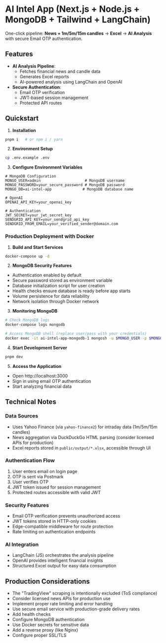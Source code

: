 # AI Intel App (Next.js + Node.js + MongoDB + Tailwind + LangChain)

One-click pipeline: **News + 1m/5m/15m candles** → **Excel** → **AI Analysis** with secure Email OTP authentication.

## Features

- **AI Analysis Pipeline**:
  - Fetches financial news and candle data
  - Generates Excel reports
  - AI-powered analysis using LangChain and OpenAI
- **Secure Authentication**:
  - Email OTP verification
  - JWT-based session management
  - Protected API routes

## Quickstart

1. **Installation**

```bash
pnpm i   # or npm i / yarn
```

2. **Environment Setup**

```bash
cp .env.example .env
```

3. **Configure Environment Variables**

```env
# MongoDB Configuration
MONGO_USER=admin                    # MongoDB username
MONGO_PASSWORD=your_secure_password # MongoDB password
MONGO_DB=ai-intel-app              # MongoDB database name

# OpenAI
OPENAI_API_KEY=your_openai_key

# Authentication
JWT_SECRET=your_jwt_secret_key
SENDGRID_API_KEY=your_sendgrid_api_key
SENDGRID_FROM_EMAIL=your_verified_sender@domain.com
```

### Production Deployment with Docker

1. **Build and Start Services**

```bash
docker-compose up -d
```

2. **MongoDB Security Features**

- Authentication enabled by default
- Secure password stored as environment variable
- Database initialization script for user creation
- Health checks ensure database is ready before app starts
- Volume persistence for data reliability
- Network isolation through Docker network

3. **Monitoring MongoDB**

```bash
# Check MongoDB logs
docker-compose logs mongodb

# Access MongoDB shell (replace user/pass with your credentials)
docker exec -it ai-intel-app-mongodb-1 mongosh -u $MONGO_USER -p $MONGO_PASSWORD
```

4. **Start Development Server**

```bash
pnpm dev
```

5. **Access the Application**

- Open http://localhost:3000
- Sign in using email OTP authentication
- Start analyzing financial data

## Technical Notes

### Data Sources

- Uses Yahoo Finance (via `yahoo-finance2`) for intraday data (1m/5m/15m candles)
- News aggregation via DuckDuckGo HTML parsing (consider licensed APIs for production)
- Excel reports stored in `public/output/*.xlsx`, accessible through UI

### Authentication Flow

1. User enters email on login page
2. OTP is sent via Postmark
3. User verifies OTP
4. JWT token issued for session management
5. Protected routes accessible with valid JWT

### Security Features

- Email OTP verification prevents unauthorized access
- JWT tokens stored in HTTP-only cookies
- Edge-compatible middleware for route protection
- Rate limiting on authentication endpoints

### AI Integration

- LangChain (JS) orchestrates the analysis pipeline
- OpenAI provides intelligent financial insights
- Structured Excel output for easy data consumption

## Production Considerations

- The "TradingView" scraping is intentionally excluded (ToS compliance)
- Consider licensed news APIs for production use
- Implement proper rate limiting and error handling
- Use secure email service with production-grade delivery rates
- Add health checks
- Configure MongoDB authentication
- Use Docker secrets for sensitive data
- Add a reverse proxy (like Nginx)
- Configure proper SSL/TLS
